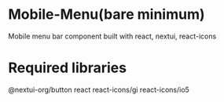 # Mobile-Menu(bare minimum)
 Mobile menu bar component built with react, nextui, react-icons

# Required libraries
@nextui-org/button
react
react-icons/gi
react-icons/io5